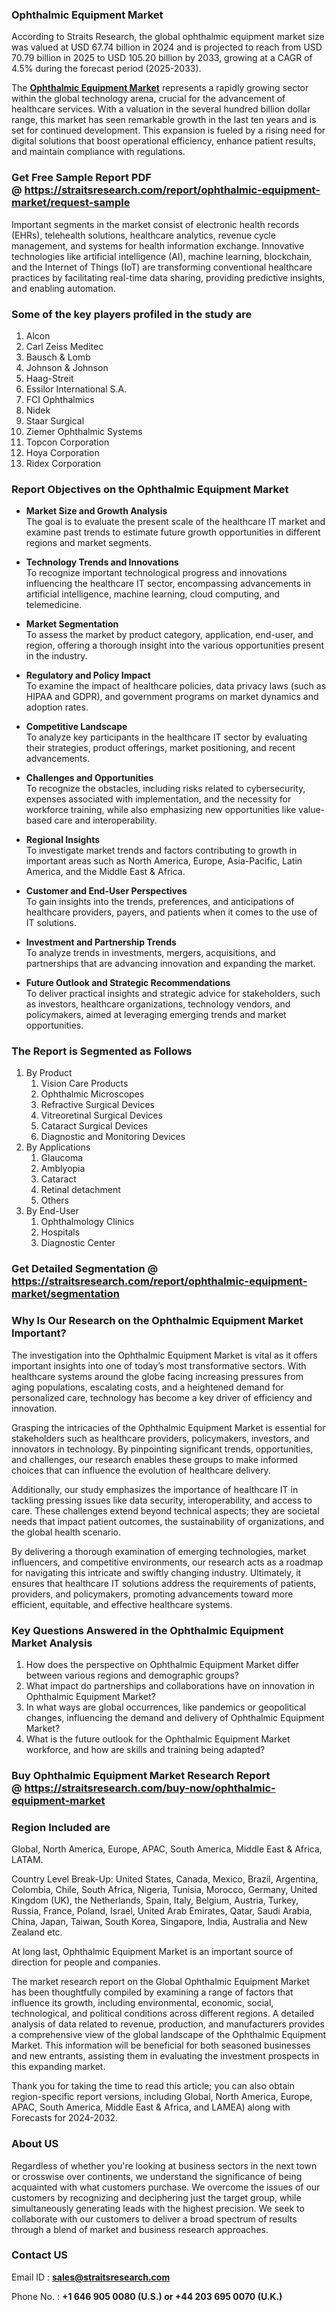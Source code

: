 <h3><strong>Ophthalmic Equipment Market</strong></h3>
<p>According to Straits Research, the global ophthalmic equipment market size was valued at USD 67.74 billion in 2024 and is projected to reach from USD 70.79 billion in 2025 to USD 105.20 billion by 2033, growing at a CAGR of 4.5% during the forecast period (2025-2033).</p>
<p>The <strong><a href=https://straitsresearch.com/report/ophthalmic-equipment-market>Ophthalmic Equipment Market</a></strong> represents a rapidly growing sector within the global technology arena, crucial for the advancement of healthcare services. With a valuation in the several hundred billion dollar range, this market has seen remarkable growth in the last ten years and is set for continued development. This expansion is fueled by a rising need for digital solutions that boost operational efficiency, enhance patient results, and maintain compliance with regulations.</p>
<h3><strong>Get Free Sample Report PDF @&nbsp;<a href=https://straitsresearch.com/report/ophthalmic-equipment-market/request-sample>https://straitsresearch.com/report/ophthalmic-equipment-market/request-sample</a></strong></h3>
<p>Important segments in the market consist of electronic health records (EHRs), telehealth solutions, healthcare analytics, revenue cycle management, and systems for health information exchange. Innovative technologies like artificial intelligence (AI), machine learning, blockchain, and the Internet of Things (IoT) are transforming conventional healthcare practices by facilitating real-time data sharing, providing predictive insights, and enabling automation.</p>
<h3><strong>Some of the key players profiled in the study are</strong></h3>
<p><ol>
<li>Alcon</li>
<li>Carl Zeiss Meditec</li>
<li>Bausch &amp; Lomb</li>
<li>Johnson &amp; Johnson</li>
<li>Haag-Streit</li>
<li>Essilor International S.A.</li>
<li>FCI Ophthalmics</li>
<li>Nidek</li>
<li>Staar Surgical</li>
<li>Ziemer Ophthalmic Systems</li>
<li>Topcon Corporation</li>
<li>Hoya Corporation</li>
<li>Ridex Corporation</li>
</ol></p>
<h3>Report Objectives on the Ophthalmic Equipment Market</h3>
<ul>
<li>
<p><strong>Market Size and Growth Analysis</strong><br />The goal is to evaluate the present scale of the healthcare IT market and examine past trends to estimate future growth opportunities in different regions and market segments.</p>
</li>
<li>
<p><strong>Technology Trends and Innovations</strong><br />To recognize important technological progress and innovations influencing the healthcare IT sector, encompassing advancements in artificial intelligence, machine learning, cloud computing, and telemedicine.</p>
</li>
<li>
<p><strong>Market Segmentation</strong><br />To assess the market by product category, application, end-user, and region, offering a thorough insight into the various opportunities present in the industry.</p>
</li>
<li>
<p><strong>Regulatory and Policy Impact</strong><br />To examine the impact of healthcare policies, data privacy laws (such as HIPAA and GDPR), and government programs on market dynamics and adoption rates.</p>
</li>
<li>
<p><strong>Competitive Landscape</strong><br />To analyze key participants in the healthcare IT sector by evaluating their strategies, product offerings, market positioning, and recent advancements.</p>
</li>
<li>
<p><strong>Challenges and Opportunities</strong><br />To recognize the obstacles, including risks related to cybersecurity, expenses associated with implementation, and the necessity for workforce training, while also emphasizing new opportunities like value-based care and interoperability.</p>
</li>
<li>
<p><strong>Regional Insights</strong><br />To investigate market trends and factors contributing to growth in important areas such as North America, Europe, Asia-Pacific, Latin America, and the Middle East &amp; Africa.</p>
</li>
<li>
<p><strong>Customer and End-User Perspectives</strong><br />To gain insights into the trends, preferences, and anticipations of healthcare providers, payers, and patients when it comes to the use of IT solutions.</p>
</li>
<li>
<p><strong>Investment and Partnership Trends</strong><br />To analyze trends in investments, mergers, acquisitions, and partnerships that are advancing innovation and expanding the market.</p>
</li>
<li>
<p><strong>Future Outlook and Strategic Recommendations</strong><br />To deliver practical insights and strategic advice for stakeholders, such as investors, healthcare organizations, technology vendors, and policymakers, aimed at leveraging emerging trends and market opportunities.</p>
</li>
</ul>
<h3><strong>The Report is Segmented as Follows</strong></h3>
<p><ol>
<li>By Product
<ol>
<li>Vision Care Products</li>
<li>Ophthalmic Microscopes</li>
<li>Refractive Surgical Devices</li>
<li>Vitreoretinal Surgical Devices</li>
<li>Cataract Surgical Devices</li>
<li>Diagnostic and Monitoring Devices</li>
</ol>
</li>
<li>By Applications
<ol>
<li>Glaucoma</li>
<li>Amblyopia</li>
<li>Cataract</li>
<li>Retinal detachment</li>
<li>Others</li>
</ol>
</li>
<li>By End-User
<ol>
<li>Ophthalmology Clinics</li>
<li>Hospitals</li>
<li>Diagnostic Center</li>
</ol>
</li>
</ol></p>
<h3>Get Detailed Segmentation @ <a href=https://straitsresearch.com/report/ophthalmic-equipment-market/segmentation>https://straitsresearch.com/report/ophthalmic-equipment-market/segmentation</a></h3>
<h3>Why Is Our Research on the&nbsp;Ophthalmic Equipment Market Important?</h3>
<p>The investigation into the Ophthalmic Equipment Market is vital as it offers important insights into one of today&rsquo;s most transformative sectors. With healthcare systems around the globe facing increasing pressures from aging populations, escalating costs, and a heightened demand for personalized care, technology has become a key driver of efficiency and innovation.</p>
<p>Grasping the intricacies of the Ophthalmic Equipment Market is essential for stakeholders such as healthcare providers, policymakers, investors, and innovators in technology. By pinpointing significant trends, opportunities, and challenges, our research enables these groups to make informed choices that can influence the evolution of healthcare delivery.</p>
<p>Additionally, our study emphasizes the importance of healthcare IT in tackling pressing issues like data security, interoperability, and access to care. These challenges extend beyond technical aspects; they are societal needs that impact patient outcomes, the sustainability of organizations, and the global health scenario.</p>
<p>By delivering a thorough examination of emerging technologies, market influencers, and competitive environments, our research acts as a roadmap for navigating this intricate and swiftly changing industry. Ultimately, it ensures that healthcare IT solutions address the requirements of patients, providers, and policymakers, promoting advancements toward more efficient, equitable, and effective healthcare systems.</p>
<h3>Key Questions Answered in the&nbsp;Ophthalmic Equipment Market&nbsp;Analysis</h3>
<ol>
<li>How does the perspective on Ophthalmic Equipment Market differ between various regions and demographic groups?</li>
<li>What impact do partnerships and collaborations have on innovation in Ophthalmic Equipment Market?</li>
<li>In what ways are global occurrences, like pandemics or geopolitical changes, influencing the demand and delivery of Ophthalmic Equipment Market?</li>
<li>What is the future outlook for the Ophthalmic Equipment Market workforce, and how are skills and training being adapted?</li>
</ol>
<h3>Buy Ophthalmic Equipment Market Research Report @&nbsp;<strong><a href=https://straitsresearch.com/buy-now/ophthalmic-equipment-market>https://straitsresearch.com/buy-now/ophthalmic-equipment-market</a></strong></h3>
<h3>Region Included are</h3>
<p>Global, North America, Europe, APAC, South America, Middle East &amp; Africa, LATAM.</p>
<p>Country Level Break-Up: United States, Canada, Mexico, Brazil, Argentina, Colombia, Chile, South Africa, Nigeria, Tunisia, Morocco, Germany, United Kingdom (UK), the Netherlands, Spain, Italy, Belgium, Austria, Turkey, Russia, France, Poland, Israel, United Arab Emirates, Qatar, Saudi Arabia, China, Japan, Taiwan, South Korea, Singapore, India, Australia and New Zealand etc.</p>
<p>At long last, Ophthalmic Equipment Market is an important source of direction for people and companies.</p>
<p>The market research report on the Global Ophthalmic Equipment Market has been thoughtfully compiled by examining a range of factors that influence its growth, including environmental, economic, social, technological, and political conditions across different regions. A detailed analysis of data related to revenue, production, and manufacturers provides a comprehensive view of the global landscape of the Ophthalmic Equipment Market. This information will be beneficial for both seasoned businesses and new entrants, assisting them in evaluating the investment prospects in this expanding market.</p>
<p>Thank you for taking the time to read this article; you can also obtain region-specific report versions, including Global, North America, Europe, APAC, South America, Middle East &amp; Africa, and LAMEA) along with Forecasts for 2024-2032.</p>
<h3>About US</h3>
<p>Regardless of whether you're looking at business sectors in the next town or crosswise over continents, we understand the significance of being acquainted with what customers purchase. We overcome the issues of our customers by recognizing and deciphering just the target group, while simultaneously generating leads with the highest precision. We seek to collaborate with our customers to deliver a broad spectrum of results through a blend of market and business research approaches.</p>
<h3>Contact US</h3>
<p>Email ID :&nbsp;<strong><a href=mailto:sales@straitsresearch.com>sales@straitsresearch.com</a></strong></p>
<p>Phone No. :&nbsp;<strong>+1 646 905 0080 (U.S.) or&nbsp;+44 203 695 0070 (U.K.)</strong></p>
